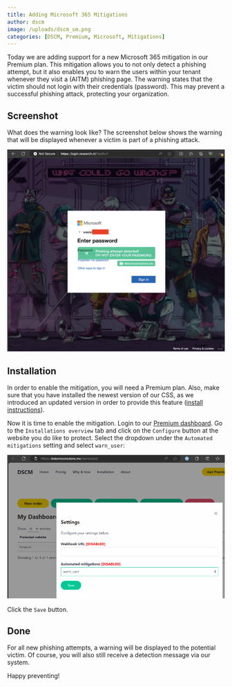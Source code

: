 ```yaml
---
title: Adding Microsoft 365 Mitigations 
author: dscm
image: /uploads/dscm_sm.png
categories: [DSCM, Premium, Microsoft, Mitigations]
---
```


Today we are adding support for a new Microsoft 365 mitigation in our Premium plan. This mitigation allows you to not only detect a phishing attempt, but it also enables you to warn the users within your tenant whenever they visit a (AITM) phishing page. The warning states that the victim should not login with their credentials (password). This may prevent a successful phishing attack, protecting your organization.

## Screenshot
What does the warning look like? The screenshot below shows the warning that will be displayed whenever a victim is part of a phishing attack.

![Mitigation](/assets/img/microsoft/mitigation_warning.png)

## Installation
In order to enable the mitigation, you will need a Premium plan. Also, make sure that you have installed the newest version of our CSS, as we introduced an updated version in order to provide this feature ([install instructions](https://didsomeoneclone.me/microsoft-tenant-installation)). 

Now it is time to enable the mitigation. Login to our [Premium dashboard](/login/). Go to the `Installations overview` tab and click on the `Configure` button at the website you do like to protect. Select the dropdown under the `Automated mitigations` setting and select `warn_user`:

![Enable Mitigation](/assets/img/microsoft/enable_automated_mitigations.png)

Click the `Save` button. 

## Done

For all new phishing attempts, a warning will be displayed to the potential victim. Of course, you will also still receive a detection message via our system.

Happy preventing!




